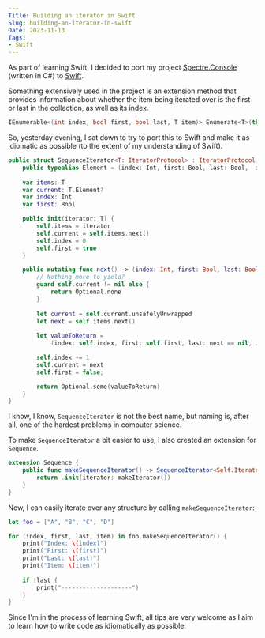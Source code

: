 ```yaml
---
Title: Building an iterator in Swift
Slug: building-an-iterator-in-swift
Date: 2023-11-13
Tags:
- Swift
---
```


As part of learning Swift, I decided to port my project [Spectre.Console](https://spectreconsole.net/) (written in C#) to [Swift](https://www.swift.org/).

Something extensively used in the project is an extension method that provides information about whether the item being iterated over is the first or last in the collection, as well as its index.

<!--excerpt-->

```csharp
IEnumerable<(int index, bool first, bool last, T item)> Enumerate<T>(this IEnumerable<T> source);
```

So, yesterday evening, I sat down to try to port this to Swift and make it as idiomatic as possible (to the extent of my understanding of Swift).

```swift
public struct SequenceIterator<T: IteratorProtocol> : IteratorProtocol, Sequence {
    public typealias Element = (index: Int, first: Bool, last: Bool,  item: T.Element)
    
    var items: T
    var current: T.Element?
    var index: Int
    var first: Bool

    public init(iterator: T) {
        self.items = iterator
        self.current = self.items.next()
        self.index = 0
        self.first = true
    }

    public mutating func next() -> (index: Int, first: Bool, last: Bool,  item: T.Element)? {
        // Nothing more to yield?
        guard self.current != nil else {
            return Optional.none
        }
        
        let current = self.current.unsafelyUnwrapped
        let next = self.items.next()
        
        let valueToReturn =
            (index: self.index, first: self.first, last: next == nil, item: current)

        self.index += 1
        self.current = next
        self.first = false;

        return Optional.some(valueToReturn)
    }
}
```

I know, I know, `SequenceIterator` is not the best name, but naming is, after all, one of the hardest problems in computer science.

To make `SequenceIterator` a bit easier to use, I also created an extension for `Sequence`.

```swift
extension Sequence {
    public func makeSequenceIterator() -> SequenceIterator<Self.Iterator> {
        return .init(iterator: makeIterator())
    }
}
```

Now, I can easily iterate over any structure by calling `makeSequenceIterator`:

```swift
let foo = ["A", "B", "C", "D"]

for (index, first, last, item) in foo.makeSequenceIterator() {
    print("Index: \(index)")
    print("First: \(first)")
    print("Last: \(last)")
    print("Item: \(item)")
    
    if !last {
        print("--------------------")
    }
}
```

Since I'm in the process of learning Swift, all tips are very welcome as I aim to learn how to write code as idiomatically as possible.